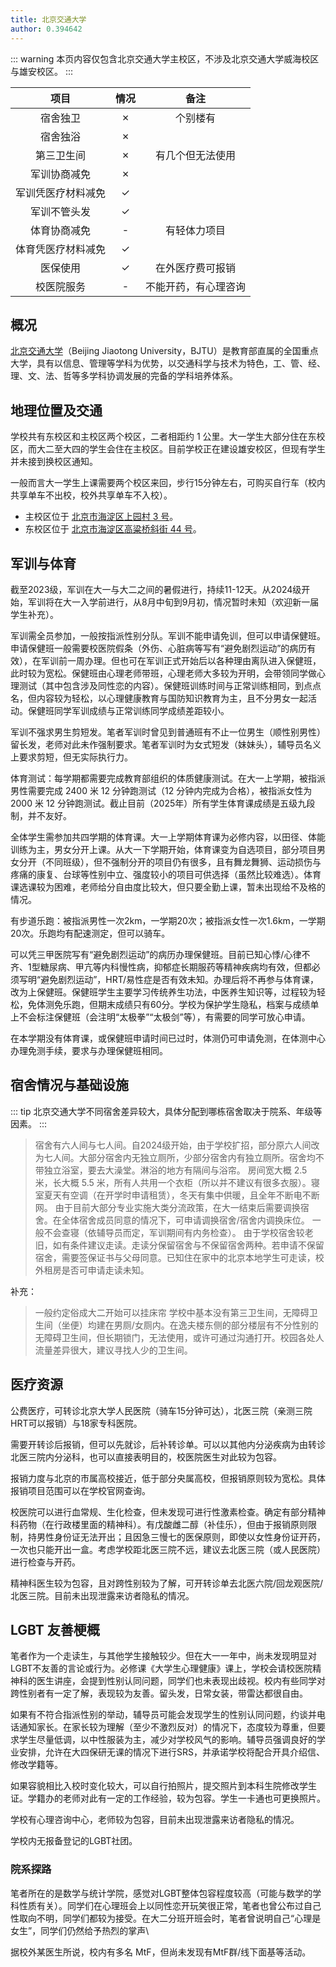 ```yaml
---
title: 北京交通大学
author: 0.394642
---
```


::: warning
本页内容仅包含北京交通大学主校区，不涉及北京交通大学威海校区与雄安校区。
:::

|        项目        | 情况 |     备注     |
| :----------------: | :--: | :----------: |
|      宿舍独卫      |  ✗   |  个别楼有    |
|      宿舍独浴      |  ✗   |              |
|     第三卫生间     |  ✗   |有几个但无法使用|
|    军训协商减免    |  ✗   |              |
| 军训凭医疗材料减免 |  ✓   |              |
|    军训不管头发    |  ✓   |              |
|    体育协商减免    |  -   |   有轻体力项目 |
| 体育凭医疗材料减免 |  ✓   |              |
|      医保使用      |  ✓   |在外医疗费可报销|
|     校医院服务     |  -   |不能开药，有心理咨询|

## 概况

[北京交通大学](https://www.bjtu.edu.cn)（Beijing Jiaotong University，BJTU）是教育部直属的全国重点大学，具有以信息、管理等学科为优势，以交通科学与技术为特色，工、管、经、理、文、法、哲等多学科协调发展的完备的学科培养体系。

## 地理位置及交通

学校共有东校区和主校区两个校区，二者相距约 1 公里。大一学生大部分住在东校区，而大二至大四的学生会住在主校区。目前学校正在建设雄安校区，但现有学生并未接到换校区通知。

一般而言大一学生上课需要两个校区来回，步行15分钟左右，可购买自行车（校内共享单车不出校，校外共享单车不入校）。

- 主校区位于 [北京市海淀区上园村 3 号](https://amap.com/place/B000A81K18)。
- 东校区位于 [北京市海淀区高粱桥斜街 44 号](https://amap.com/place/B000A4EBC7)。

## 军训与体育

截至2023级，军训在大一与大二之间的暑假进行，持续11-12天。从2024级开始，军训将在大一入学前进行，从8月中旬到9月初，情况暂时未知（欢迎新一届学生补充）。

军训需全员参加，一般按指派性别分队。军训不能申请免训，但可以申请保健班。申请保健班一般需要校医院假条（外伤、心脏病等写有“避免剧烈运动”的病历有效），在军训前一周办理。但也可在军训正式开始后以各种理由离队进入保健班，此时较为宽松。保健班由心理老师带班，心理老师大多较为开明，会带领同学做心理测试（其中包含涉及同性恋的内容）。保健班训练时间与正常训练相同，到点点名，但内容较为轻松，以心理健康教育与国防知识教育为主，且不分男女一起活动。保健班同学军训成绩与正常训练同学成绩差距较小。

军训不强求男生剪短发。笔者军训时曾见到普通班有不止一位男生（顺性别男性）留长发，老师对此未作强制要求。笔者军训时为女式短发（妹妹头），辅导员名义上要求剪短，但无实际执行力。

体育测试：每学期都需要完成教育部组织的体质健康测试。在大一上学期，被指派男性需要完成 2400 米 12 分钟跑测试（12 分钟内完成为合格），被指派女性为 2000 米 12 分钟跑测试。截止目前（2025年）所有学生体育课成绩是五级九段制，并不友好。

全体学生需参加共四学期的体育课。大一上学期体育课为必修内容，以田径、体能训练为主，男女分开上课。从大一下学期开始，体育课变为自选项目，部分项目男女分开（不同班级），但不强制分开的项目仍有很多，且有舞龙舞狮、运动损伤与疼痛的康复、台球等性别中立、强度较小的项目可供选择（虽然比较难选）。体育课选课较为困难，老师给分自由度比较大，但只要全勤上课，暂未出现给不及格的情况。

有步道乐跑：被指派男性一次2km，一学期20次；被指派女性一次1.6km，一学期20次。乐跑均有配速测定，但可以骑车。

可以凭三甲医院写有“避免剧烈运动”的病历办理保健班。目前已知心悸/心律不齐、1型糖尿病、甲亢等内科慢性病，抑郁症长期服药等精神疾病均有效，但都必须写明“避免剧烈运动”，HRT/易性症是否有效未知。办理后将不再参与体育课，改为上保健班。保健班学生主要学习传统养生功法，中医养生知识等，过程较为轻松，免体测免乐跑，但期末成绩只有60分。学校为保护学生隐私，档案与成绩单上不会标注保健班（会注明“太极拳”“太极剑”等），有需要的同学可放心申请。

在本学期没有体育课，或保健班申请时间已过时，体测仍可申请免测，在体测中心办理免测手续，要求与办理保健班相同。

## 宿舍情况与基础设施

::: tip
北京交通大学不同宿舍差异较大，具体分配到哪栋宿舍取决于院系、年级等因素。
:::

> 宿舍有六人间与七人间。自2024级开始，由于学校扩招，部分原六人间改为七人间。大部分宿舍内无独立厕所，少部分宿舍内有独立厕所。宿舍均不带独立浴室，要去大澡堂。淋浴的地方有隔间与浴帘。
> 房间宽大概 2.5 米，长大概 5.5 米，所有人共用一个衣柜（所以并不建议有很多衣服）。寝室夏天有空调（在开学时申请租赁），冬天有集中供暖，且全年不断电不断网。
> 由于目前大部分专业实施大类分流政策，在大一结束后需要调换宿舍。在全体宿舍成员同意的情况下，可申请调换宿舍/宿舍内调换床位。
> 一般不会查寝（依辅导员而定，军训期间有内务检查）。
> 由于学校宿舍较老旧，如有条件建议走读。走读分保留宿舍与不保留宿舍两种。若申请不保留宿舍，需要签保证书与父母同意。已知住在家中的北京本地学生可走读，校外租房是否可申请走读未知。

补充：
> 一般约定俗成大二开始可以挂床帘
> 学校中基本没有第三卫生间，无障碍卫生间（坐便）均建在男厕/女厕内。在逸夫楼东侧的部分楼层有不分性别的无障碍卫生间，但长期锁门，无法使用，或许可通过沟通打开。校园各处人流量差异很大，建议寻找人少的卫生间。

## 医疗资源

公费医疗，可转诊北京大学人民医院（骑车15分钟可达），北医三院（亲测三院HRT可以报销）与18家专科医院。

需要开转诊后报销，但可以先就诊，后补转诊单。可以以其他内分泌疾病为由转诊北医三院内分泌科，也可以直接表明目的，校医院医生对此较为包容。

报销力度与北京的市属高校接近，低于部分央属高校，但报销原则较为宽松。具体报销项目范围可以在学校官网查询。

校医院可以进行血常规、生化检查，但未发现可进行性激素检查。确定有部分精神科药物（在行政楼里面的精神科）。有戊酸雌二醇（补佳乐），但由于报销原则限制，持男性身份证无法开出；且因急三慢七的医保原则，即使以女性身份证开药，一次也只能开出一盒。考虑学校距北医三院不远，建议去北医三院（或人民医院）进行检查与开药。

精神科医生较为包容，且对跨性别较为了解，可开转诊单去北医六院/回龙观医院/北医三院。目前未出现泄露来访者隐私的情况。

## LGBT 友善梗概

笔者作为一个走读生，与其他学生接触较少。但在大一一年中，尚未发现明显对LGBT不友善的言论或行为。必修课《大学生心理健康》课上，学校会请校医院精神科的医生讲座，会提到性别认同问题，同学们也未表现出歧视。校内有些同学对跨性别者有一定了解，表现较为友善。留头发，日常女装，带雷达都很自由。

如果有不符合指派性别的举动，辅导员可能会发现学生的性别认同问题，约谈并电话通知家长。在家长较为理解（至少不激烈反对）的情况下，态度较为尊重，但要求学生尽量低调，以中性服装为主，减少对学校风气的影响。辅导员强调良好的学业安排，允许在大四保研无课的情况下进行SRS，并承诺学校将配合开具介绍信、修改学籍等。

如果容貌相比入校时变化较大，可以自行拍照片，提交照片到本科生院修改学生证。学籍办的老师对此有一定的工作经验，较为包容。学生一卡通也可更换照片。

学校有心理咨询中心，老师较为包容，目前未出现泄露来访者隐私的情况。

学校内无报备登记的LGBT社团。

### 院系探路

笔者所在的是数学与统计学院，感觉对LGBT整体包容程度较高（可能与数学的学科性质有关）。同学们在心理班会上以同性恋开玩笑很正常，笔者也曾公布过自己性取向不明，同学们都较为接受。在大二分班开班会时，笔者曾说明自己“心理是女生”，同学们仍然给予热烈的掌声\

据校外某医生所说，校内有多名 MtF，但尚未发现有MtF群/线下面基等活动。
